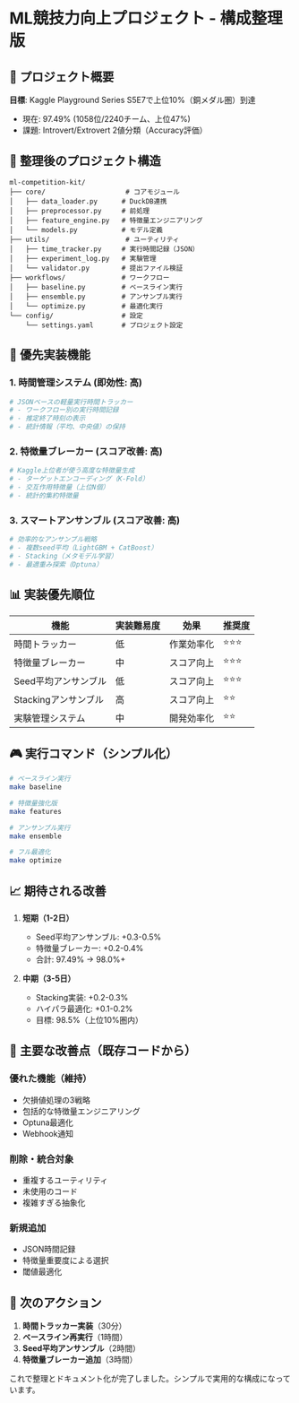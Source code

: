 # ML競技力向上プロジェクト - 構成整理版

## 🎯 プロジェクト概要

**目標**: Kaggle Playground Series S5E7で上位10%（銅メダル圏）到達
- 現在: 97.49% (1058位/2240チーム、上位47%)
- 課題: Introvert/Extrovert 2値分類（Accuracy評価）

## 📂 整理後のプロジェクト構造

```
ml-competition-kit/
├── core/                    # コアモジュール
│   ├── data_loader.py      # DuckDB連携
│   ├── preprocessor.py     # 前処理
│   ├── feature_engine.py   # 特徴量エンジニアリング
│   └── models.py           # モデル定義
├── utils/                   # ユーティリティ
│   ├── time_tracker.py     # 実行時間記録（JSON）
│   ├── experiment_log.py   # 実験管理
│   └── validator.py        # 提出ファイル検証
├── workflows/              # ワークフロー
│   ├── baseline.py         # ベースライン実行
│   ├── ensemble.py         # アンサンブル実行
│   └── optimize.py         # 最適化実行
└── config/                 # 設定
    └── settings.yaml       # プロジェクト設定
```

## 🚀 優先実装機能

### 1. **時間管理システム** (即効性: 高)
```python
# JSONベースの軽量実行時間トラッカー
# - ワークフロー別の実行時間記録
# - 推定終了時刻の表示
# - 統計情報（平均、中央値）の保持
```

### 2. **特徴量ブレーカー** (スコア改善: 高)
```python
# Kaggle上位者が使う高度な特徴量生成
# - ターゲットエンコーディング（K-Fold）
# - 交互作用特徴量（上位N個）
# - 統計的集約特徴量
```

### 3. **スマートアンサンブル** (スコア改善: 高)
```python
# 効率的なアンサンブル戦略
# - 複数seed平均（LightGBM + CatBoost）
# - Stacking（メタモデル学習）
# - 最適重み探索（Optuna）
```

## 📊 実装優先順位

| 機能 | 実装難易度 | 効果 | 推奨度 |
|------|----------|------|--------|
| 時間トラッカー | 低 | 作業効率化 | ⭐⭐⭐ |
| 特徴量ブレーカー | 中 | スコア向上 | ⭐⭐⭐ |
| Seed平均アンサンブル | 低 | スコア向上 | ⭐⭐⭐ |
| Stackingアンサンブル | 高 | スコア向上 | ⭐⭐ |
| 実験管理システム | 中 | 開発効率化 | ⭐⭐ |

## 🎮 実行コマンド（シンプル化）

```bash
# ベースライン実行
make baseline

# 特徴量強化版
make features

# アンサンブル実行
make ensemble

# フル最適化
make optimize
```

## 📈 期待される改善

1. **短期（1-2日）**
   - Seed平均アンサンブル: +0.3-0.5%
   - 特徴量ブレーカー: +0.2-0.4%
   - 合計: 97.49% → 98.0%+

2. **中期（3-5日）**
   - Stacking実装: +0.2-0.3%
   - ハイパラ最適化: +0.1-0.2%
   - 目標: 98.5%（上位10%圏内）

## 🔧 主要な改善点（既存コードから）

### 優れた機能（維持）
- 欠損値処理の3戦略
- 包括的な特徴量エンジニアリング
- Optuna最適化
- Webhook通知

### 削除・統合対象
- 重複するユーティリティ
- 未使用のコード
- 複雑すぎる抽象化

### 新規追加
- JSON時間記録
- 特徴量重要度による選択
- 閾値最適化

## 📝 次のアクション

1. **時間トラッカー実装**（30分）
2. **ベースライン再実行**（1時間）
3. **Seed平均アンサンブル**（2時間）
4. **特徴量ブレーカー追加**（3時間）

これで整理とドキュメント化が完了しました。シンプルで実用的な構成になっています。